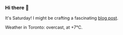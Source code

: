 ### Hi there :wave:

It's Saturday! I might be crafting a fascinating [blog post](https://www.benjaminwuethrich.dev).

Weather in Toronto: overcast, at +7°C.
